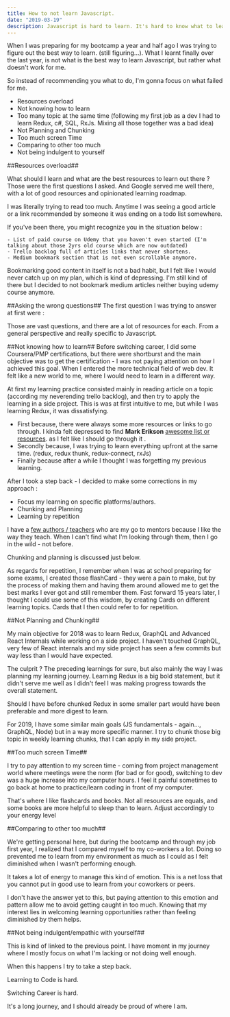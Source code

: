```yaml
---
title: How to not learn Javascript.
date: "2019-03-19"
description: Javascript is hard to learn. It's hard to know what to learn with the ressources overload
---
```


When I was preparing for my bootcamp a year and half ago I was trying to figure out the best way to learn. (still figuring...). What I learnt finally over the last year, is not what is the best way to learn Javascript, but rather what doesn't work for me.

So instead of recommending you what to do, I'm gonna focus on what failed for me.

- Resources overload
- Not knowing how to learn
- Too many topic at the same time (following my first job as a dev I had to learn Redux, c#, SQL, RxJs. Mixing all those together was a bad idea)
- Not Planning and Chunking
- Too much screen Time
- Comparing to other too much
- Not being indulgent to yourself

##Resources overload##

What should I learn and what are the best resources to learn out there ? Those were the first questions I asked. And Google served me well there,
with a lot of good resources and opinionated learning roadmap.

I was literally trying to read too much. Anytime I was seeing a good article or a link recommended by someone it was ending on a todo list somewhere.

If you've been there, you might recognize you in the situation below :

    - List of paid course on Udemy that you haven't even started (I'm talking about those 2yrs old course which are now outdated)
    - Trello backlog full of articles links that never shortens.
    - Medium bookmark section that is not even scrollable anymore.

Bookmarking good content in itself is not a bad habit, but I felt like I would never catch up on my plan, which is kind of depressing.
I'm still kind of there but I decided to not bookmark medium articles neither buying udemy course anymore.

##Asking the wrong questions##
The first question I was trying to answer at first were :

Those are vast questions, and there are a lot of resources for each. From a general perspective and really specific to Javascript.

##Not knowing how to learn##
Before switching career, I did some Coursera/PMP certifications, but there were shortburst and the main objective was to get the certification - I was not paying attention on how I achieved this goal.
When I entered the more technical field of web dev. It felt like a new world to me, where I would need to learn in a different way.

At first my learning practice consisted mainly in reading article on a topic (according my neverending trello backlog), and then try to apply the learning in a side project.
This is was at first intuitive to me, but while I was learning Redux, it was dissatisfying.

- First because, there were always some more resources or links to go through. I kinda felt depressed to find **Mark Erikson** [awesome list or resources](https://github.com/markerikson/react-redux-links). as I felt like I should go through it .
- Secondly because, I was trying to learn everything upfront at the same time. (redux, redux thunk, redux-connect, rxJs)
- Finally because after a while I thought I was forgetting my previous learning.

After I took a step back - I decided to make some corrections in my approach :

- Focus my learning on specific platforms/authors.
- Chunking and Planning
- Learning by repetition

I have a [few authors / teachers](https://www.matthieuveillon.com/Javascript%20Journey/) who are my go to mentors because I like the way they teach.
When I can't find what I'm looking through them, then I go in the wild - not before.

Chunking and planning is discussed just below.

As regards for repetition, I remember when I was at school preparing for some exams, I created those flashCard - they were a pain to make,
but by the process of making them and having them around allowed me to get the best marks I ever got and still remember them. Fast forward 15 years later, I thought I could use some of this wisdom,
by creating Cards on different learning topics. Cards that I then could refer to for repetition.

##Not Planning and Chunking##

My main objective for 2018 was to learn Redux, GraphQL and Advanced React Internals while working on a side project. I haven't touched GraphQL, very few of React internals and my side project has seen a few commits but way less than I would have expected.

The culprit ? The preceding learnings for sure, but also mainly the way I was planning my learning journey.
Learning Redux is a big bold statement, but it didn't serve me well as I didn't feel I was making progress towards the overall statement.

Should I have before chunked Redux in some smaller part would have been preferable and more digest to learn.

For 2019, I have some similar main goals (JS fundamentals - again..., GraphQL, Node) but in a way more specific manner. I try to chunk those big topic in weekly learning chunks, that I can apply in my side project.

##Too much screen Time##

I try to pay attention to my screen time - coming from project management world where meetings were the norm (for bad or for good),
switching to dev was a huge increase into my computer hours. I feel it painful sometimes to go back at home to practice/learn coding in front of my computer.

That's where I like flashcards and books. Not all resources are equals, and some books are more helpful to sleep than to learn.
Adjust accordingly to your energy level

##Comparing to other too much##

We're getting personal here, but during the bootcamp and through my job first year, I realized that I compared myself to my co-workers a lot.
Doing so prevented me to learn from my environment as much as I could as I felt diminished when I wasn't performing enough.

It takes a lot of energy to manage this kind of emotion. This is a net loss that you cannot put in good use to learn from your coworkers or peers.

I don't have the answer yet to this, but paying attention to this emotion and pattern allow me to avoid getting caught in too much.
Knowing that my interest lies in welcoming learning opportunities rather than feeling diminished by them helps.

##Not being indulgent/empathic with yourself##

This is kind of linked to the previous point. I have moment in my journey where I mostly focus on what I'm lacking or not doing well enough.

When this happens I try to take a step back.

Learning to Code is hard.

Switching Career is hard.

It's a long journey, and I should already be proud of where I am.
